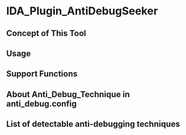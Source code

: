 # IDA_Plugin_AntiDebugSeeker

## Concept of This Tool

## Usage

## Support Functions

## About Anti_Debug_Technique in anti_debug.config

## List of detectable anti-debugging techniques


